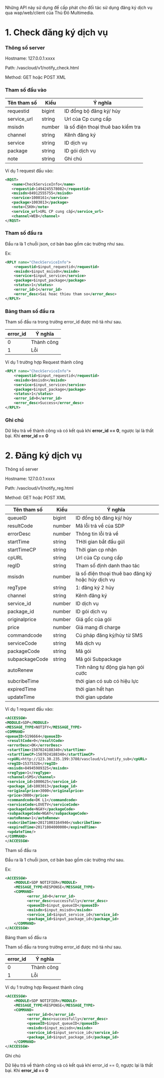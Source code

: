 Những API này sử dụng để cấp phát cho đối tác sử dụng đăng ký dịch vụ qua wap/web/client của Thủ Đô Multimedia.

# 1. Check đăng ký dịch vụ

### Thông số server

Hostname: 127.0.0.1:xxxx

Path: /vascloud/v1/notify_check.html

Method: GET hoặc POST XML

### Tham số đầu vào

| Tên tham số | Kiểu   | Ý nghĩa                            |
| ----------- | ------ | ---------------------------------- |
| requestid   | bigint | ID đồng bộ đăng ký/ hủy            |
| service_url | string | Url của Cp cung cấp                |
| msisdn      | number | là số điện thoại thuê bao kiểm tra |
| channel     | string | Kênh đăng ký                       |
| service     | string | ID dịch vụ                         |
| package     | string | ID gói dịch vụ                     |
| note        | string | Ghi chú                            |

Ví dụ 1 request đầu vào:

```xml
<RQST> 
   <name>CheckServiceInfo</name> 
   <requestid>1494245578082</requestid>  
   <msisdn>84912555755</msisdn>  
   <service>1000161</service>  
   <package>1003013</package>  
   <note>CSKH</note>  
   <service_url>URL CP cung cấp</service_url>    
   <channel>WEB</channel>  
</RQST>

```



### Tham số đầu ra

Đầu ra là 1 chuỗi json, cơ bản bao gồm các trường như sau.

Ex:

```xml
<RPLY name="CheckServiceInfo">
    <requestid>$input_requestid</requestid>
    <msisdn>$input_msisdn</msisdn>  
    <service>$input_service</service>  
    <package>$input_package</package> 
    <status>1</status>
    <error_id>1</error_id>
    <error_desc>Sai hoac thieu tham so</error_desc>
</RPLY>
```

### Bảng tham số đầu ra

Tham số đầu ra trong trường error_id được mô tả như sau.

| error_id | Ý nghĩa    |
| -------- | ---------- |
| 0        | Thành công |
| 1        | Lỗi        |

Ví dụ 1 trường hợp Request thành công

```xml
<RPLY name="CheckServiceInfo">
    <requestid>$input_requestid</requestid>
    <msisdn>$msisdn</msisdn>  
    <service>$input_service</service>  
    <package>$input_package</package> 
    <status>1</status>
    <error_id>0</error_id>
    <error_desc>Success</error_desc>
</RPLY>
```

### Ghi chú

Dữ liệu trả về thành công và có kết quả khi **error_id == 0**, ngược lại là thất bại. Khi **error_id == 0**

# 2. Đăng ký dịch vụ

Thông số server

Hostname: 127.0.0.1:xxxx

Path: /vascloud/v1/notify_reg.html

Method: GET hoặc POST XML

| Tên tham số    | Kiểu   | Ý nghĩa                                            |
| -------------- | ------ | -------------------------------------------------- |
| queueID        | bigint | ID đồng bộ đăng ký/ hủy                            |
| resultCode     | number | Mã lỗi trả về của SDP                              |
| errorDesc      | number | Thông tin lỗi trả về                               |
| startTime      | string | THời gian bắt đầu gửi                              |
| startTimeCP    | string | Thời gian cp nhận                                  |
| cpURL          | string | Url của Cp cung cấp                                |
| regID          | string | Tham số định danh thao tác                         |
| msisdn         | number | là số điện thoại thuê bao đăng ký hoặc hủy dịch vụ |
| regType        | string | 1: đăng ký 2 hủy                                   |
| channel        | string | Kênh đăng ký                                       |
| service_id     | number | ID dịch vụ                                         |
| package_id     | number | ID gói dịch vụ                                     |
| originalprice  | number | Giá gốc của gói                                    |
| price          | number | Giá mang đi charge                                 |
| commandcode    | string | Cú pháp đăng ký/hủy từ SMS                         |
| serviceCode    | string | Mã dịch vụ                                         |
| packageCode    | string | Mã gói                                             |
| subpackageCode | string | Mã gói Subpackage                                  |
| autoRenew      |        | Tính năng tự động gia hạn gói cước                 |
| subcribeTime   |        | thời gian có sub có hiệu lực                       |
| expiredTime    |        | thời gian hết hạn                                  |
| updateTime     |        | thời gian update                                   |

Ví dụ 1 request đầu vào:

```xml
<ACCESSGW>
<MODULE>SDP</MODULE>
<MESSAGE_TYPE>NOTIFY</MESSAGE_TYPE>
<COMMAND>
<queueID>5196664</queueID>
 <resultCode>0</resultCode>
 <errorDesc>OK</errorDesc>
 <startTime>1507024188340</startTime>
 <startTimeCP>1507024188340</startTimeCP>
 <cpURL>http://123.30.235.199:3780/vascloud/v1/notify_sub</cpURL>
 <regID>15375326</regID>
 <msisdn>84945989325</msisdn>
 <regType>1</regType>
 <channel>SMS</channel>
 <service_id>1000625</service_id>
 <package_id>1003013</package_id>
 <originalprice>3000</originalprice>
 <price>3000</price>
 <commandcode>DK L1</commandcode>
 <serviceCode>LOVETV</serviceCode>
 <packageCode>NGAY</packageCode>
 <subpackageCode>NGAY</subpackageCode>
 <autoRenew>1</autoRenew>
 <subcribeTime>20171003164946</subcribeTime>
 <expiredTime>20171004000000</expiredTime>
 <updateTime/>
</COMMAND>
</ACCESSGW>
```


Tham số đầu ra

Đầu ra là 1 chuỗi json, cơ bản bao gồm các trường như sau.

Ex:

```xml
<ACCESSGW>
    <MODULE>SDP NOTIFIER</MODULE>
    <MESSAGE_TYPE>RESPONSE</MESSAGE_TYPE>
    <COMMAND>
          <error_id>0</error_id>
          <error_desc>successfully</error_desc>
          <queueID>$input_queueID</queueID>
          <msisdn>$input_msisdn</msisdn>
          <service_id>$input_service_id</service_id>
          <package_id>$input_package_id</package_id>
    </COMMAND>
</ACCESSGW>
```
Bảng tham số đầu ra

Tham số đầu ra trong trường error_id được mô tả như sau.

| error_id | Ý nghĩa    |
| -------- | ---------- |
| 0        | Thành công |
| 1        | Lỗi        |

Ví dụ 1 trường hợp Request thành công

```xml
<ACCESSGW>
    <MODULE>SDP NOTIFIER</MODULE>
    <MESSAGE_TYPE>RESPONSE</MESSAGE_TYPE>
    <COMMAND>
          <error_id>0</error_id>
          <error_desc>successfully</error_desc>
          <queueID>$input_queueID</queueID>
          <msisdn>$input_msisdn</msisdn>
          <service_id>$input_service_id</service_id>
          <package_id>$input_package_id</package_id>
    </COMMAND>
</ACCESSGW>
```
Ghi chú

Dữ liệu trả về thành công và có kết quả khi error_id == 0, ngược lại là thất bại. Khi **error_id == 0**